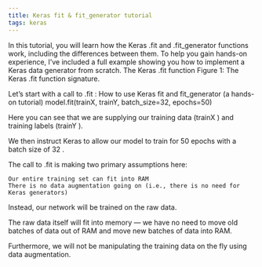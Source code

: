 ```yaml
---
title: Keras fit & fit_generator tutorial
tags: keras
---
```


In this tutorial, you will learn how the Keras .fit
  and .fit_generator
  functions work, including the differences between them. To help you gain hands-on experience, I’ve included a full example showing you how to implement a Keras data generator from scratch.
  The Keras .fit function
Figure 1: The Keras .fit function signature.

Let’s start with a call to .fit
 :
How to use Keras fit and fit_generator (a hands-on tutorial)
model.fit(trainX, trainY, batch_size=32, epochs=50)

Here you can see that we are supplying our training data (trainX
 ) and training labels (trainY
 ).

We then instruct Keras to allow our model to train for 50
  epochs with a batch size of 32
 .

The call to .fit
  is making two primary assumptions here:

    Our entire training set can fit into RAM
    There is no data augmentation going on (i.e., there is no need for Keras generators)

Instead, our network will be trained on the raw data.

The raw data itself will fit into memory — we have no need to move old batches of data out of RAM and move new batches of data into RAM.

Furthermore, we will not be manipulating the training data on the fly using data augmentation.
<!--more-->

